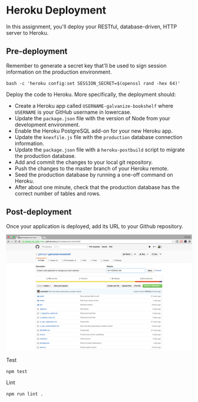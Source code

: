 # Heroku Deployment

In this assignment, you'll deploy your RESTful, database-driven, HTTP server to Heroku.

## Pre-deployment

Remember to generate a secret key that'll be used to sign session information on the production environment.

```shell
bash -c 'heroku config:set SESSION_SECRET=$(openssl rand -hex 64)'
```

Deploy the code to Heroku. More specifically, the deployment should:

- Create a Heroku app called `USERNAME-galvanize-bookshelf` where `USERNAME` is your GitHub username in lowercase.
- Update the `package.json` file with the version of Node from your development environment.
- Enable the Heroku PostgreSQL add-on for your new Heroku app.
- Update the `knexfile.js` file with the `production` database connection information.
- Update the `package.json` file with a `heroku-postbuild` script to migrate the production database.
- Add and commit the changes to your local git repository.
- Push the changes to the master branch of your Heroku remote.
- Seed the production database by running a one-off command on Heroku.
- After about one minute, check that the production database has the correct number of tables and rows.

## Post-deployment

Once your application is deployed, add its URL to your Github repository.

![How to set a Github URL](images/github_url.png)

Test

```shell
npm test
```

Lint

```shell
npm run lint .
```
